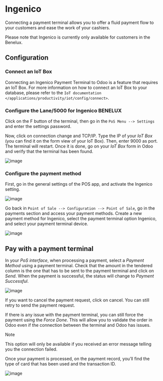 # Ingenico

Connecting a payment terminal allows you to offer a fluid payment flow
to your customers and ease the work of your cashiers.

Please note that Ingenico is currently only available for customers in
the Benelux.

## Configuration

### Connect an IoT Box

Connecting an Ingenico Payment Terminal to Odoo is a feature that
requires an IoT Box. For more information on how to connect an IoT Box
to your database, please refer to the `IoT documentation
</applications/productivity/iot/config/connect>`.

### Configure the Lane/5000 for Ingenico BENELUX

Click on the F button of the terminal, then go in the `PoS Menu -->
Settings` and enter the settings password.

Now, click on connection change and TCP/IP. Type the IP of your *IoT
Box* (you can find it on the form view of your IoT Box). Then, enter
9000 as port. The terminal will restart. Once it is done, go on your
*IoT Box* form in Odoo and verify that the terminal has been found.

![image](ingenico/payment_terminal_02.png)

### Configure the payment method

First, go in the general settings of the POS app, and activate the
Ingenico setting.

![image](ingenico/payment_terminal_03.png)

Go back in `Point of Sale --> Configuration --> Point of Sale`, go in
the payments section and access your payment methods. Create a new
payment method for Ingenico, select the payment terminal option
Ingenico, and select your payment terminal device.

![image](ingenico/payment_terminal_04.png)

## Pay with a payment terminal

In your *PoS interface*, when processing a payment, select a *Payment
Method* using a payment terminal. Check that the amount in the tendered
column is the one that has to be sent to the payment terminal and click
on *Send*. When the payment is successful, the status will change to
*Payment Successful*.

![image](ingenico/payment_terminal_05.png)

If you want to cancel the payment request, click on cancel. You can
still retry to send the payment request.

If there is any issue with the payment terminal, you can still force the
payment using the *Force Done*. This will allow you to validate the
order in Odoo even if the connection between the terminal and Odoo has
issues.

<div class="note">

<div class="title">

Note

</div>

This option will only be available if you received an error message
telling you the connection failed.

</div>

Once your payment is processed, on the payment record, you’ll find the
type of card that has been used and the transaction ID.

![image](ingenico/payment_terminal_06.png)
